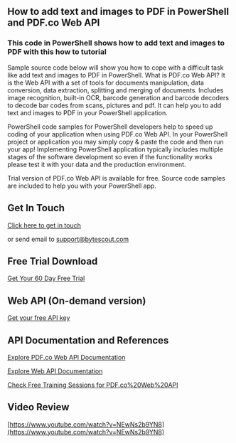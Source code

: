 ## How to add text and images to PDF in PowerShell and PDF.co Web API

### This code in PowerShell shows how to add text and images to PDF with this how to tutorial

Sample source code below will show you how to cope with a difficult task like add text and images to PDF in PowerShell. What is PDF.co Web API? It is the Web API with a set of tools for documents manipulation, data conversion, data extraction, splitting and merging of documents. Includes image recognition, built-in OCR, barcode generation and barcode decoders to decode bar codes from scans, pictures and pdf. It can help you to add text and images to PDF in your PowerShell application.

PowerShell code samples for PowerShell developers help to speed up coding of your application when using PDF.co Web API. In your PowerShell project or application you may simply copy & paste the code and then run your app! Implementing PowerShell application typically includes multiple stages of the software development so even if the functionality works please test it with your data and the production environment.

Trial version of PDF.co Web API is available for free. Source code samples are included to help you with your PowerShell app.

## Get In Touch

[Click here to get in touch](https://bytescout.zendesk.com/hc/en-us/requests/new?subject=PDF.co%20Web%20API%20Question)

or send email to [support@bytescout.com](mailto:support@bytescout.com?subject=PDF.co%20Web%20API%20Question) 

## Free Trial Download

[Get Your 60 Day Free Trial](https://bytescout.com/download/web-installer?utm_source=github-readme)

## Web API (On-demand version)

[Get your free API key](https://pdf.co/documentation/api?utm_source=github-readme)

## API Documentation and References

[Explore PDF.co Web API Documentation](https://bytescout.com/documentation/index.html?utm_source=github-readme)

[Explore Web API Documentation](https://pdf.co/documentation/api?utm_source=github-readme)

[Check Free Training Sessions for PDF.co%20Web%20API](https://academy.bytescout.com/)

## Video Review

[https://www.youtube.com/watch?v=NEwNs2b9YN8](https://www.youtube.com/watch?v=NEwNs2b9YN8)